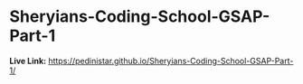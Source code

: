 # Sheryians-Coding-School-GSAP-Part-1



<b>Live Link:</b> https://pedinistar.github.io/Sheryians-Coding-School-GSAP-Part-1/

